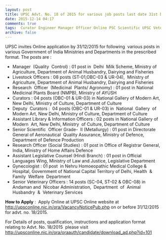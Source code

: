 ```yaml
---
layout: post
title: UPSC Advt. No. 18 of 2015 for various job posts last date 31st Dec-2015   
date: 2015-12-14 04:17
comments: true
tags:  Curator Engineer Manager Officer Online PSC Scientific UPSC Veterinary 
archive: false
---
```

UPSC invites Online application by 31/12/2015 for following  various posts in various Government of India Ministries and Departments in the prescribed format. The posts are : 


- Manager  (Quality  Control) : 01 post in  Delhi  Milk Scheme, Ministry of Agriculture, Department of Animal Husbandry, Dairying and Fisheries
- Livestock Officers : 08 posts (ST-01,OBC-03 & UR-04),  Ministry of Agriculture, Department of Animal Husbandry, Dairying and Fisheries 
- Research  Officer  (Medicinal  Plants/ Agronomy) : 01 post in National Medicinal Plants Board (NMPB), Ministry of AYUSH
- Curators : 04 posts (OBC-01 & UR-03) in National Gallery of Modern Art, New Delhi, Ministry of Culture, Department of Culture 
- Deputy  Curators :  04 posts (OBC-01 & UR-03) in  National  Gallery  of  Modern Art, New Delhi, Ministry of Culture, Department of Culture 
- Assistant Library & Information Officers : 02 posts in National Gallery of Modern  Art, New Delhi, Ministry  of Culture, Department of Culture
- Senior Scientific  Officer Grade-  II (Metallurgy) : 01 post in Directorate General of Aeronautical  Quality Assurance, Ministry of Defence, Department of Defence Production
- Research Officer (Social Studies) : 01 post in Office of Registrar General, India, Ministry of Home Affairs Defence
- Assistant Legislative Counsel (Hindi Branch) : 01 post in Official Languages Wing, Ministry of Law and Justice, Legislative Department 
- Gynecologist : 01 post  in Nehru Homoeopathic Medical College & Hospital, Government of National Capital Territory of Delhi, Health  &  Family  Welfare  Department
- Senior Veterinary Officers : 14 posts (SC-04, ST-02 & OBC-08) in Andaman and  Nicobar Administration,  Department  of  Animal  Husbandry  &  Veterinary Services       

**How to Apply** :  Apply Online at UPSC Online website at <http://upsconline.nic.in/ora/VacancyNoticePub.php> on or before 31/12/2015 for advt. no. 18/2015.

For Details of posts, qualification, instructions and application format relating to Advt. No. 18/2015  please visit <http://upsconline.nic.in/ora/oraauth/candidate/download_ad.php?id=101>





